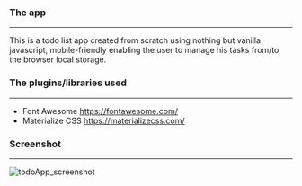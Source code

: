 ### The app
----
This is a todo list app created from scratch using nothing but vanilla javascript, mobile-friendly enabling the user to manage his tasks from/to the browser local storage.

### The plugins/libraries used
----
 - Font Awesome https://fontawesome.com/
 - Materialize CSS https://materializecss.com/

### Screenshot
----
![todoApp_screenshot](https://i.imgur.com/JzdPcsH "landing page of the app")